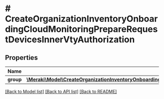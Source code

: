 # # CreateOrganizationInventoryOnboardingCloudMonitoringPrepareRequestDevicesInnerVtyAuthorization

## Properties

Name | Type | Description | Notes
------------ | ------------- | ------------- | -------------
**group** | [**\Meraki\Model\CreateOrganizationInventoryOnboardingCloudMonitoringPrepareRequestDevicesInnerVtyAuthenticationGroup**](CreateOrganizationInventoryOnboardingCloudMonitoringPrepareRequestDevicesInnerVtyAuthenticationGroup.md) |  | [optional]

[[Back to Model list]](../../README.md#models) [[Back to API list]](../../README.md#endpoints) [[Back to README]](../../README.md)
